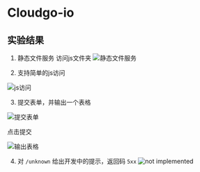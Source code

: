 # Cloudgo-io
## 实验结果

 1. 静态文件服务
 访问js文件夹
![静态文件服务](http://img.blog.csdn.net/20171123104700952?watermark/2/text/aHR0cDovL2Jsb2cuY3Nkbi5uZXQvd3VybGlu/font/5a6L5L2T/fontsize/400/fill/I0JBQkFCMA==/dissolve/70/gravity/SouthEast)

 2. 支持简单的js访问

 ![js访问](http://img.blog.csdn.net/20171123104845519?watermark/2/text/aHR0cDovL2Jsb2cuY3Nkbi5uZXQvd3VybGlu/font/5a6L5L2T/fontsize/400/fill/I0JBQkFCMA==/dissolve/70/gravity/SouthEast)

 3. 提交表单，并输出一个表格

 ![提交表单](http://img.blog.csdn.net/20171123105131488?watermark/2/text/aHR0cDovL2Jsb2cuY3Nkbi5uZXQvd3VybGlu/font/5a6L5L2T/fontsize/400/fill/I0JBQkFCMA==/dissolve/70/gravity/SouthEast)

 点击提交

 ![输出表格](http://img.blog.csdn.net/20171123105321745?watermark/2/text/aHR0cDovL2Jsb2cuY3Nkbi5uZXQvd3VybGlu/font/5a6L5L2T/fontsize/400/fill/I0JBQkFCMA==/dissolve/70/gravity/SouthEast)

 4. 对 `/unknown` 给出开发中的提示，返回码 `5xx`
 ![not implemented](http://img.blog.csdn.net/20171123105536190?watermark/2/text/aHR0cDovL2Jsb2cuY3Nkbi5uZXQvd3VybGlu/font/5a6L5L2T/fontsize/400/fill/I0JBQkFCMA==/dissolve/70/gravity/SouthEast)
